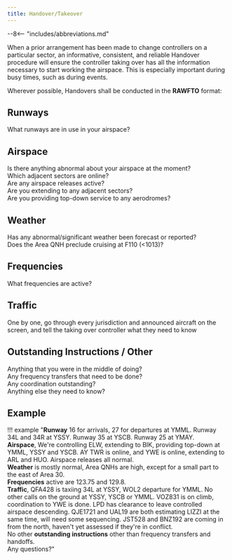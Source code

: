 ```yaml
---
title: Handover/Takeover
---
```


--8<-- "includes/abbreviations.md"

When a prior arrangement has been made to change controllers on a particular sector, an informative, consistent, and reliable Handover procedure will ensure the controller taking over has all the information necessary to start working the airspace. This is especially important during busy times, such as during events.

Wherever possible, Handovers shall be conducted in the **RAWFTO** format:

## Runways
What runways are in use in your airspace?

## Airspace
Is there anything abnormal about your airspace at the moment?  
Which adjacent sectors are online?  
Are any airspace releases active?  
Are you extending to any adjacent sectors?  
Are you providing top-down service to any aerodromes?

## Weather
Has any abnormal/significant weather been forecast or reported?  
Does the Area QNH preclude cruising at F110 (<1013)?  

## Frequencies
What frequencies are active?  

## Traffic
One by one, go through every jurisdiction and announced aircraft on the screen, and tell the taking over controller what they need to know

## Outstanding Instructions / Other
Anything that you were in the middle of doing?  
Any frequency transfers that need to be done?  
Any coordination outstanding?  
Anything else they need to know?  

## Example
!!! example
    "**Runway** 16 for arrivals, 27 for departures at YMML. Runway 34L and 34R at YSSY. Runway 35 at YSCB. Runway 25 at YMAY.  
    **Airspace**, We're controlling ELW, extending to BIK, providing top-down at YMML, YSSY and YSCB. AY TWR is online, and YWE is online, extending to ARL and HUO. Airspace releases all normal.  
    **Weather** is mostly normal, Area QNHs are high, except for a small part to the east of Area 30.  
    **Frequencies** active are 123.75 and 129.8.  
    **Traffic**, QFA428 is taxiing 34L at YSSY, WOL2 departure for YMML. No other calls on the ground at YSSY, YSCB or YMML. VOZ831 is on climb, coordination to YWE is done. LPD has clearance to leave controlled airspace descending. QJE1721 and UAL19 are both estimating LIZZI at the same time, will need some sequencing. JST528 and BNZ192 are coming in from the north, haven't yet assessed if they're in conflict.  
    No other **outstanding instructions** other than frequency transfers and handoffs.  
    Any questions?"  